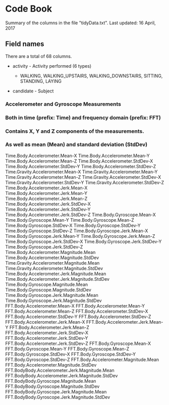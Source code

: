 # Code Book

Summary of the columns in the file "tidyData.txt".
Last updated: 16 April, 2017

## Field names

There are a total of 68 columns.

* activity - Activity performed (6 types)
	 - WALKING, WALKING_UPSTAIRS, WALKING_DOWNSTAIRS,
           SITTING, STANDING, LAYING

* candidate - Subject 

### Accelerometer and Gyroscope Measurements
### Both in time (prefix: Time) and frequency domain (prefix: FFT)
### Contains X, Y and Z components of the measurements.
### As well as mean (Mean) and standard deviation (StdDev)
Time.Body.Accelerometer.Mean-X
Time.Body.Accelerometer.Mean-Y 
Time.Body.Accelerometer.Mean-Z 
Time.Body.Accelerometer.StdDev-X 
Time.Body.Accelerometer.StdDev-Y 
Time.Body.Accelerometer.StdDev-Z 
Time.Gravity.Accelerometer.Mean-X 
Time.Gravity.Accelerometer.Mean-Y 
Time.Gravity.Accelerometer.Mean-Z 
Time.Gravity.Accelerometer.StdDev-X 
Time.Gravity.Accelerometer.StdDev-Y 
Time.Gravity.Accelerometer.StdDev-Z 
Time.Body.Accelerometer.Jerk.Mean-X 
Time.Body.Accelerometer.Jerk.Mean-Y 
Time.Body.Accelerometer.Jerk.Mean-Z 
Time.Body.Accelerometer.Jerk.StdDev-X 
Time.Body.Accelerometer.Jerk.StdDev-Y 
Time.Body.Accelerometer.Jerk.StdDev-Z 
Time.Body.Gyroscope.Mean-X 
Time.Body.Gyroscope.Mean-Y 
Time.Body.Gyroscope.Mean-Z 
Time.Body.Gyroscope.StdDev-X 
Time.Body.Gyroscope.StdDev-Y 
Time.Body.Gyroscope.StdDev-Z 
Time.Body.Gyroscope.Jerk.Mean-X 
Time.Body.Gyroscope.Jerk.Mean-Y 
Time.Body.Gyroscope.Jerk.Mean-Z 
Time.Body.Gyroscope.Jerk.StdDev-X 
Time.Body.Gyroscope.Jerk.StdDev-Y 
Time.Body.Gyroscope.Jerk.StdDev-Z 
Time.Body.Accelerometer.Magnitude.Mean 
Time.Body.Accelerometer.Magnitude.StdDev 
Time.Gravity.Accelerometer.Magnitude.Mean 
Time.Gravity.Accelerometer.Magnitude.StdDev 
Time.Body.Accelerometer.Jerk.Magnitude.Mean 
Time.Body.Accelerometer.Jerk.Magnitude.StdDev 
Time.Body.Gyroscope.Magnitude.Mean 
Time.Body.Gyroscope.Magnitude.StdDev 
Time.Body.Gyroscope.Jerk.Magnitude.Mean 
Time.Body.Gyroscope.Jerk.Magnitude.StdDev 
FFT.Body.Accelerometer.Mean-X 
FFT.Body.Accelerometer.Mean-Y 
FFT.Body.Accelerometer.Mean-Z 
FFT.Body.Accelerometer.StdDev-X 
FFT.Body.Accelerometer.StdDev-Y 
FFT.Body.Accelerometer.StdDev-Z 
FFT.Body.Accelerometer.Jerk.Mean-X 
FFT.Body.Accelerometer.Jerk.Mean-Y 
FFT.Body.Accelerometer.Jerk.Mean-Z 
FFT.Body.Accelerometer.Jerk.StdDev-X 
FFT.Body.Accelerometer.Jerk.StdDev-Y 
FFT.Body.Accelerometer.Jerk.StdDev-Z 
FFT.Body.Gyroscope.Mean-X 
FFT.Body.Gyroscope.Mean-Y 
FFT.Body.Gyroscope.Mean-Z 
FFT.Body.Gyroscope.StdDev-X 
FFT.Body.Gyroscope.StdDev-Y 
FFT.Body.Gyroscope.StdDev-Z 
FFT.Body.Accelerometer.Magnitude.Mean 
FFT.Body.Accelerometer.Magnitude.StdDev 
FFT.BodyBody.Accelerometer.Jerk.Magnitude.Mean 
FFT.BodyBody.Accelerometer.Jerk.Magnitude.StdDev 
FFT.BodyBody.Gyroscope.Magnitude.Mean 
FFT.BodyBody.Gyroscope.Magnitude.StdDev 
FFT.BodyBody.Gyroscope.Jerk.Magnitude.Mean 
FFT.BodyBody.Gyroscope.Jerk.Magnitude.StdDev
